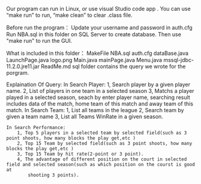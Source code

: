 Our program can run in Linux, or use visual Studio code app . You can use “make run” to run, “make clean” to clear .class file.

Before run the program：
    Update your username and password in auth.cfg
    Run NBA.sql in this folder on SQL Server to create database.
    Then use "make run" to run the GUI.


What is included in this folder：
    MakeFile
    NBA.sql
    auth.cfg
    dataBase.java
    LaunchPage.java
    logo.png
    Main.java
    mainPage.java
    Menu.java
    mssql-jdbc-11.2.0.jre11.jar
    ReadMe.md
    sql folder contains the query we wrote for the porgram.


Explaination Of Query:
    In Search Player: 
        1, Search player by a given player name.
        2, List of players in one team in a selected season
        3, Matchs a player played in a selected season, seach by enter player name, searching result includes data of the match,
            home team of this match and away team of this match. 
    In Search Team:
        1, List all teams in the league
        2, Search team by given a team name
        3, List all Teams WinRate in a given season.

    In Search Performance:
        1, Top 5 players in a selected team by selected field(such as 3 point shoots, how many blocks the play get,etc )
        2, Top 15 Team by selected field(such as 3 point shoots, how many blocks the play get,etc )
        3, Top 15 Team by hit rate(2-point or 3 point).
        4, The advantage of different position on the court in selected field and selected season(such as which position on the courst is good at
            shooting 3 points).
